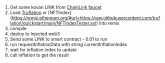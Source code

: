 1. Get some kovan LINK from [ChainLink faucet](https://faucets.chain.link/)
2. Load [Truflation](https://remix.ethereum.org/#url=https://raw.githubusercontent.com/truflation/quickstart/main/TruflationTester.sol) or [NFTIndex] (https://remix.ethereum.org/#url=https://raw.githubusercontent.com/truflation/quickstart/main/NFTIndexTester.sol)
into remix
3. compile
4. deploy to Injected web3
5. Send some LINK to smart contract - 0.01 to run
6. run requestInflationData with string currentInflationIndex
7. wait for inflation index to update
8. call inflation to get the result
